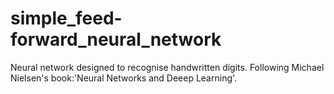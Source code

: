# simple_feed-forward_neural_network
Neural network designed to recognise handwritten digits. Following Michael Nielsen's book:'Neural Networks and Deeep Learning'.

